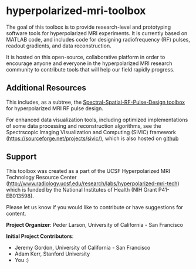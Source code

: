 # hyperpolarized-mri-toolbox

The goal of this toolbox is to provide research-level and prototyping software tools for hyperpolarized MRI experiments. It is currently based on MATLAB code, and includes code for designing radiofrequency (RF) pulses, readout gradients, and data reconstruction.

It is hosted on this open-source, collaborative platform in order to encourage anyone and everyone in the hyperpolarized MRI research community to contribute tools that will help our field rapidly progress.

## Additional Resources

This includes, as a subtree, the
[Spectral-Spatial-RF-Pulse-Design toolbox](https://github.com/agentmess/Spectral-Spatial-RF-Pulse-Design) for hyperpolarized MRI RF pulse design.
<!-- 
git subtree add --prefix RF_pulses/spectral_spatial https://github.com/agentmess/Spectral-Spatial-RF-Pulse-Design.git master --squash
git subtree pull --prefix RF_pulses/spectral_spatial https://github.com/agentmess/Spectral-Spatial-RF-Pulse-Design.git master --squash

 -->

For enhanced data visualization tools, including optimized implementations of some data processing and reconstruction algorithms, see the Spectrscopic Imaging VIsualization and Computing (SIVIC) framework (https://sourceforge.net/projects/sivic/), which is also hosted on [github](https://github.com/SIVICLab/sivic)

## Support

This toolbox was created as a part of the UCSF Hyperpolarized MRI Technology Resource Center (http://www.radiology.ucsf.edu/research/labs/hyperpolarized-mri-tech) which is funded by the National Institutes of Health (NIH Grant P41-EB013598).

Please let us know if you would like to contribute or have suggestions for content.

**Project Organizer**: Peder Larson, University of California - San Francisco

**Initial Project Contributors**: 
* Jeremy Gordon, University of California - San Francisco
* Adam Kerr, Stanford University
* You :)
